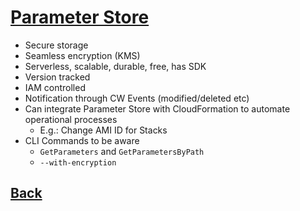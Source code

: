# [Parameter Store](../README.md)

* Secure storage
* Seamless encryption (KMS)
* Serverless, scalable, durable, free, has SDK
* Version tracked
* IAM controlled
* Notification through CW Events (modified/deleted etc)
* Can integrate Parameter Store with CloudFormation to automate operational processes
	* E.g.: Change AMI ID for Stacks
* CLI Commands to be aware
	* `GetParameters` and `GetParametersByPath`
	* `--with-encryption`

## [Back](../README.md)